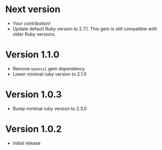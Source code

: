 # Next version
- Your contribution!
- Update default Ruby version to 2.7.1. This gem is still compatible with older Ruby versions.

# Version 1.1.0
- Remove `openssl` gem dependency
- Lower minimal ruby version to 2.1.0

# Version 1.0.3
- Bump minimal ruby version to 2.3.0

# Version 1.0.2
- Initial release
